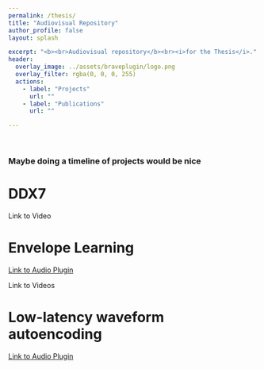 ```yaml
---
permalink: /thesis/
title: "Audiovisual Repository"
author_profile: false
layout: splash

excerpt: "<b><br>Audiovisual repository</b><br><i>for the Thesis</i>."
header:
  overlay_image: ../assets/braveplugin/logo.png
  overlay_filter: rgba(0, 0, 0, 255)
  actions:
    - label: "Projects"
      url: ""
    - label: "Publications"
      url: ""

---
```


&nbsp;

### Maybe doing a timeline of projects would be nice

# DDX7

Link to Video

# Envelope Learning

[Link to Audio Plugin](/BesselsTrick)

Link to Videos

# Low-latency waveform autoencoding

[Link to Audio Plugin](/BravePlugin)